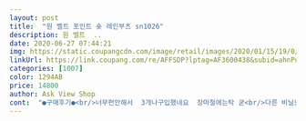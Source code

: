 ```yaml
---
layout: post 
title:  "원 벨트 포인트 숏 레인부츠 sn1026" 
description: 원 벨트  ..
date: 2020-06-27 07:44:21 
img: https://static.coupangcdn.com/image/retail/images/2020/01/15/19/0/2eebd337-dce1-4ef7-b3b0-2a5e55a179ca.jpg 
linkUrl: https://link.coupang.com/re/AFFSDP?lptag=AF3600438&subid=ahnPublicAsk&pageKey=1184022687&itemId=2164396557&vendorItemId=70162560408&traceid=V0-113-f047c7a6d1d37ded 
categories: [1007] 
color: 1294AB 
price: 14800 
author: Ask View Shop 
cont:  "●구매후기●<br/>너무펀안해서  3개나구입했네요  장마철에는탁 굳<br/>다른 비닐느낌의 소재가 전혀 없어서 좋아요.<br/><br/>리본 포인트도 괜찮아요.<br/><br/>배송정말 빨라요 역시 로켓!!!!!  플랫슈즈 235신고 발볼이 넓지않아요 235240정말 편하게 맞고 예쁘네요♡♡♡ 발볼이 있으신분들은 꽉 맞게 느끼실수있을듯해요<br/>생각보다 고급스러운 느낌이에요.<br/><br/>" 
---
```

